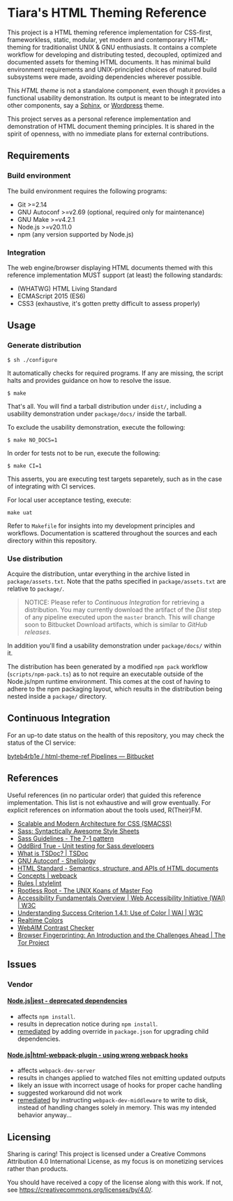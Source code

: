 <a name="tiaras-html-theming-reference"></a>
# Tiara's HTML Theming Reference

This project is a HTML theming reference implementation for CSS-first,
frameworkless, static, modular, yet modern and contemporary HTML-theming for
traditionalist UNIX & GNU enthusiasts. It contains a complete workflow for
developing and distributing tested, decoupled, optimized and documented assets
for theming HTML documents. It has minimal build environment requirements and
UNIX-principled choices of matured build subsystems were made, avoiding
dependencies wherever possible.

This *HTML theme* is not a standalone component, even though it provides a
functional usability demonstration. Its output is meant to be integrated into
other components, say a [Sphinx](https://www.sphinx-doc.org), or
[Wordpress](https://wordpress.org) theme.

This project serves as a personal reference implementation and demonstration
of HTML document theming principles. It is shared in the spirit of openness,
with no immediate plans for external contributions.

## Requirements

### Build environment

The build environment requires the following programs:

- Git >=2.14
- GNU Autoconf >=v2.69 (optional, required only for maintenance)
- GNU Make >=v4.2.1
- Node.js >=v20.11.0
- npm (any version supported by Node.js)

### Integration

The web engine/browser displaying HTML documents themed with this reference
implementation MUST support (at least) the following standards:

- (WHATWG) HTML Living Standard 
- ECMAScript 2015 (ES6)
- CSS3 (exhaustive, it's gotten pretty difficult to assess properly)

## Usage

### Generate distribution

```
$ sh ./configure
```

It automatically checks for required programs. If any are missing, the script
halts and provides guidance on how to resolve the issue.

```
$ make
```

That's all. You will find a tarball distribution under `dist/`, including a
usability demonstration under `package/docs/` inside the tarball.

To exclude the usability demonstration, execute the following:

```
$ make NO_DOCS=1
```

In order for tests not to be run, execute the following:

```
$ make CI=1
```

This asserts, you are executing test targets separetely, such as in the case of
integrating with CI services.

For local user acceptance testing, execute:

```
make uat
```

Refer to `Makefile` for insights into my development principles and workflows.
Documentation is scattered throughout the sources and each directory within this
repository.

### Use distribution

Acquire the distribution, untar everything in the archive listed in
`package/assets.txt`. Note that the paths specified in `package/assets.txt` are
relative to `package/`.

> NOTICE: Please refer to *Continuous Integration* for retrieving a
  distribution. You may currently download the artifact of the *Dist* step of
  any pipeline executed upon the `master` branch. This will change soon to
  Bitbucket Download artifacts, which is similar to *GitHub releases*.

In addition you'll find a usability demonstration under `package/docs/` within
it.

The distribution has been generated by a modified `npm pack` workflow
(`scripts/npm-pack.ts`) as to not require an executable outside of the
Node.js/npm runtime environment. This comes at the cost of having to adhere to
the npm packaging layout, which results in the distribution being nested inside
a `package/` directory.

## Continuous Integration

For an up-to date status on the health of this repository, you may check the
status of the CI service:

[byteb4rb1e / html-theme-ref Pipelines — Bitbucket](https://bitbucket.org/byteb4rb1e/html-theme-ref/pipelines)

## References

Useful references (in no particular order) that guided this reference implementation.
This list is not exhaustive and will grow eventually. For explicit references on
information about the tools used, R(Their)FM.

- [Scalable and Modern Architecture for CSS (SMACSS)](https://web.archive.org/web/20250406210131/https://smacss.com/)
- [Sass: Syntactically Awesome Style Sheets](https://web.archive.org/web/20250407180942/https://sass-lang.com/)
- [Sass Guidelines - The 7-1 pattern](https://web.archive.org/web/20250328102753/https://sass-guidelin.es/#the-7-1-pattern)
- [OddBird True - Unit testing for Sass developers](https://web.archive.org/web/20250125123850/https://www.oddbird.net/true/)
- [What is TSDoc? | TSDoc](https://web.archive.org/web/20250407162234/https://tsdoc.org/)
- [GNU Autoconf - Shellology](https://web.archive.org/web/20240813220424/https://www.gnu.org/savannah-checkouts/gnu/autoconf/manual/autoconf-2.72/html_node/Shellology.html)
- [HTML Standard - Semantics, structure, and APIs of HTML documents](https://web.archive.org/web/20250408183205/https://html.spec.whatwg.org/multipage/dom.html#dom)
- [Concepts | webpack](https://web.archive.org/web/20250408185345/https://webpack.js.org/concepts/)
- [Rules | stylelint](https://web.archive.org/web/20250406000427/https://stylelint.io/user-guide/rules/)
- [Rootless Root - The UNIX Koans of Master Foo](https://web.archive.org/web/20250321015423/http://www.catb.org/~esr/writings/unix-koans/)
- [Accessibility Fundamentals Overview | Web Accessibility Initiative (WAI) | W3C](https://web.archive.org/web/20250328101042/https://www.w3.org/WAI/fundamentals/)
- [Understanding Success Criterion 1.4.1: Use of Color | WAI | W3C](https://web.archive.org/web/20250307192641/https://www.w3.org/WAI/WCAG22/Understanding/use-of-color)
- [Realtime Colors](https://web.archive.org/web/20250412001328/https://www.realtimecolors.com/)
- [WebAIM Contrast Checker](https://web.archive.org/web/20250412085144/https://webaim.org/resources/contrastchecker/)
- [Browser Fingerprinting: An Introduction and the Challenges Ahead | The Tor Project](https://web.archive.org/web/20250407213105/https://blog.torproject.org/browser-fingerprinting-introduction-and-challenges-ahead/)

## Issues

### Vendor

#### [Node.js|jest - deprecated dependencies](https://github.com/jestjs/jest/issues/15503)

- affects `npm install`.
- results in deprecation notice during `npm install`.
- [remediated](https://github.com/ByteB4rb1e/html-theme-ref/blob/cb642ec72b4488ddfc8dfb63fe977e85d9c28506/package.json#L35)
  by adding override in `package.json` for upgrading child dependencies.

#### [Node.js|html-webpack-plugin - using wrong webpack hooks](https://github.com/jantimon/html-webpack-plugin/issues/1768)

- affects `webpack-dev-server`
- results in changes applied to watched files not emitting updated outputs
- likely an issue with incorrect usage of hooks for proper cache handling
- suggested workaround did not work
- [remediated](https://github.com/ByteB4rb1e/html-theme-ref/blob/7c15371f6ab72bb1dd69388888d0d8beffc65082/webpack.config.doc.js#L465)
  by instructing `webpack-dev-middleware` to write to disk, instead of handling
  changes solely in memory. This was my intended behavior anyway...

<a name="licensing"></a>
## Licensing

Sharing is caring! This project is licensed under a Creative Commons Attribution
4.0 International License, as my focus is on monetizing services rather than
products.

You should have received a copy of the license along with this
work. If not, see <https://creativecommons.org/licenses/by/4.0/>.
